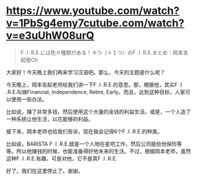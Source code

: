 # https://www.youtube.com/watch?v=1PbSg4emy7cutube.com/watch?v=e3uUhW08urQ

> F .I .R.E.には色々種類がある！４つ（＋１つ）のF .I .R.E.まとめ｜岡本吉起塾Ch 

大家好！今天晚上我们再来学习汉语吧。那么，今天的主题是什么呢？

今天晚上，岡本吉起老师给我们讲一下F .I .R.E.的意思。那，根据他，其实F .I .R.E.叫做Financial, Independence, Retire, Early。而且，达到这种目标，人家可以使用一些办法。

比如说，赚了非常多钱，然后使用这个大量的金钱的利益生活。或是，一个人造了一种系统让他生活，以花能够的利益。

接下来，岡本老师也给我们告诉，现在我会记得6个F .I .R.E.的种类。

比如说，BARISTA F .I .R.E.就是一个人物在星吧工作，然后公司能给他保险等等。所以他赚钱的时候，也能准备得好他未来的生活。不过，根据岡本老师，虽然这种F .I .R.E.有趣，可是对他，它不是真F .I .R.E.

好了。我们在这里停止了。谢谢。
